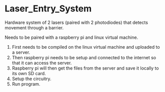 # Laser_Entry_System
Hardware system of 2 lasers (paired with 2 photodiodes) that detects movement through a barrier.

Needs to be paired with a raspberry pi and linux virtual machine.

1. First needs to be compiled on the linux virtual machine and uploaded to a server.
2. Then raspberry pi needs to be setup and connected to the internet so that it can access the server.
3. Raspberry pi will then get the files from the server and save it locally to its own SD card.
4. Setup the circuitry.
5. Run program.
